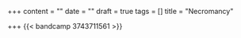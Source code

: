 +++
content = ""
date = ""
draft = true
tags = []
title = "Necromancy"

+++
{{< bandcamp 3743711561 >}}